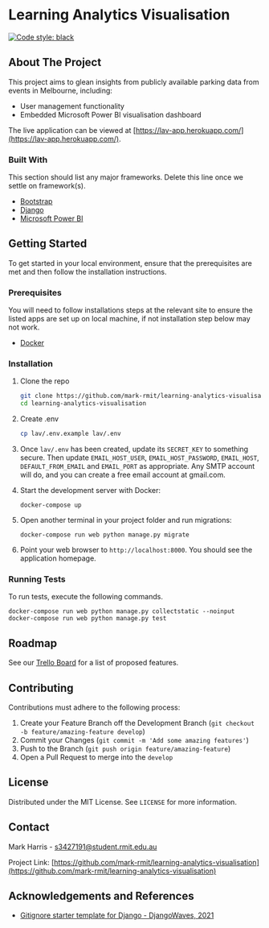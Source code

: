 # Learning Analytics Visualisation

[![Code style: black](https://img.shields.io/badge/code%20style-black-000000.svg)](https://github.com/psf/black)

## About The Project

This project aims to glean insights from publicly available parking data from events in Melbourne, including:

- User management functionality
- Embedded Microsoft Power BI visualisation dashboard

The live application can be viewed at [https://lav-app.herokuapp.com/](https://lav-app.herokuapp.com/).

### Built With

This section should list any major frameworks. Delete this line once we settle on framework(s).

- [Bootstrap](https://getbootstrap.com)
- [Django](https://www.djangoproject.com/)
- [Microsoft Power BI](https://powerbi.microsoft.com/en-us/)

## Getting Started

To get started in your local environment, ensure that the prerequisites are met and then
follow the installation instructions.

### Prerequisites

You will need to follow installations steps at the relevant site to ensure the listed apps are set up on local machine, if not installation step below may not work.

- [Docker](https://www.docker.com/)

### Installation

1. Clone the repo
   ```sh
   git clone https://github.com/mark-rmit/learning-analytics-visualisation.git
   cd learning-analytics-visualisation
   ```

2. Create .env
   ```sh
   cp lav/.env.example lav/.env
   ```

3. Once `lav/.env` has been created, update its `SECRET_KEY` to something secure. Then update 
   `EMAIL_HOST_USER`, `EMAIL_HOST_PASSWORD`, `EMAIL_HOST`, `DEFAULT_FROM_EMAIL` and `EMAIL_PORT` as
   appropriate. Any SMTP account will do, and you can create a free email account at gmail.com.

4. Start the development server with Docker:
   ```
   docker-compose up
   ```

5. Open another terminal in your project folder and run migrations:
   ```
   docker-compose run web python manage.py migrate
   ```

6. Point your web browser to `http://localhost:8000`. You should see the application homepage.

### Running Tests

To run tests, execute the following commands.

```
docker-compose run web python manage.py collectstatic --noinput
docker-compose run web python manage.py test
```

## Roadmap

See our [Trello Board](https://trello.com/b/9Ab0Yg6K) for a list of proposed features.

## Contributing

Contributions must adhere to the following process:

1. Create your Feature Branch off the Development Branch (`git checkout -b feature/amazing-feature develop`)
2. Commit your Changes (`git commit -m 'Add some amazing features'`)
3. Push to the Branch (`git push origin feature/amazing-feature`)
4. Open a Pull Request to merge into the `develop`

## License

Distributed under the MIT License. See `LICENSE` for more information.

## Contact

Mark Harris - s3427191@student.rmit.edu.au

Project Link: [https://github.com/mark-rmit/learning-analytics-visualisation](https://github.com/mark-rmit/learning-analytics-visualisation)

## Acknowledgements and References

- [Gitignore starter template for Django - DjangoWaves, 2021](https://djangowaves.com/tips-tricks/gitignore-for-a-django-project/)
